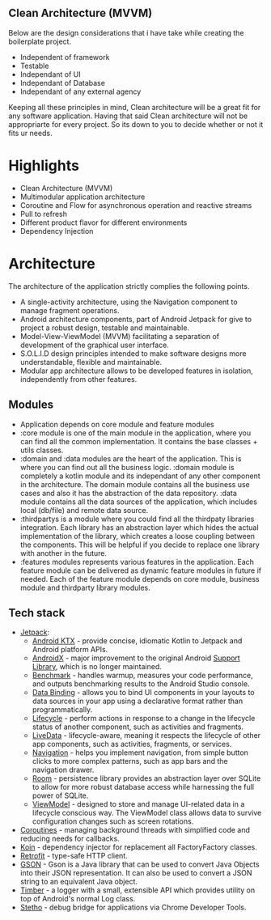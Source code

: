 ## Clean Architecture (MVVM)

Below are the design considerations that i have take while creating the boilerplate project.

- Independent of framework
- Testable
- Independant of UI
- Independant of Database 
- Independant of any external agency

Keeping all these principles in mind, Clean architecture will be a great fit for any software application. Having that said Clean architecture will not be appropriarte for every project. So its down to you to decide whether or not it fits ur needs.

# Highlights

- Clean Architecture (MVVM)
- Multimodular application architecture
- Coroutine and Flow for asynchronous operation and reactive streams
- Pull to refresh
- Different product flavor for different environments
- Dependency Injection

# Architecture

The architecture of the application strictly complies the following points.

- A single-activity architecture, using the Navigation component to manage fragment operations.
- Android architecture components, part of Android Jetpack for give to project a robust design, testable and maintainable.
- Model-View-ViewModel (MVVM) facilitating a separation of development of the graphical user interface.
- S.O.L.I.D design principles intended to make software designs more understandable, flexible and maintainable.
- Modular app architecture allows to be developed features in isolation, independently from other features.

## Modules

- Application depends on core module and feature modules
- :core module is one of the main module in the application, where you can find all the common implementation. It contains the base classes + utils classes.
- :domain and :data modules are the heart of the application. This is where you can find out all the business logic.
  :domain module is completely a kotlin module and its independant of any other component in the architecture. The domain module contains all the business use cases and also it has the abstraction of the data repository.
  :data module contains all the data sources of the application, which includes local (db/file) and remote data source. 
- :thirdpartys is a module where you could find all the thirdpaty libraries integration. Each library has an abstraction layer which hides the actual implementation of the library, which creates a loose coupling between the components.
  This will be helpful if you decide to replace one library with another in the future.
- :features modules represents various features in the application. Each feature module can be delivered as dynamic feature modules in future if needed.
  Each of the feature module depends on core module, business module and thirdparty library modules.
  

## Tech stack

-   [Jetpack](https://developer.android.com/jetpack):
    -   [Android KTX](https://developer.android.com/kotlin/ktx.html) - provide concise, idiomatic Kotlin to Jetpack and Android platform APIs.
    -   [AndroidX](https://developer.android.com/jetpack/androidx) - major improvement to the original Android [Support Library](https://developer.android.com/topic/libraries/support-library/index), which is no longer maintained.
    -   [Benchmark](https://developer.android.com/studio/profile/benchmark.html) - handles warmup, measures your code performance, and outputs benchmarking results to the Android Studio console.
    -   [Data Binding](https://developer.android.com/topic/libraries/data-binding/) - allows you to bind UI components in your layouts to data sources in your app using a declarative format rather than programmatically.
    -   [Lifecycle](https://developer.android.com/topic/libraries/architecture/lifecycle) - perform actions in response to a change in the lifecycle status of another component, such as activities and fragments.
    -   [LiveData](https://developer.android.com/topic/libraries/architecture/livedata) - lifecycle-aware, meaning it respects the lifecycle of other app components, such as activities, fragments, or services.
    -   [Navigation](https://developer.android.com/guide/navigation/) - helps you implement navigation, from simple button clicks to more complex patterns, such as app bars and the navigation drawer.
    -   [Room](https://developer.android.com/topic/libraries/architecture/room) - persistence library provides an abstraction layer over SQLite to allow for more robust database access while harnessing the full power of SQLite.
    -   [ViewModel](https://developer.android.com/topic/libraries/architecture/viewmodel) - designed to store and manage UI-related data in a lifecycle conscious way. The ViewModel class allows data to survive configuration changes such as screen rotations.
-   [Coroutines](https://kotlinlang.org/docs/reference/coroutines-overview.html) - managing background threads with simplified code and reducing needs for callbacks.
-   [Koin](https://github.com/InsertKoinIO/koin) - dependency injector for replacement all FactoryFactory classes.
-   [Retrofit](https://square.github.io/retrofit/) - type-safe HTTP client.
-   [GSON](https://github.com/google/gson) - Gson is a Java library that can be used to convert Java Objects into their JSON representation. It can also be used to convert a JSON string to an equivalent Java object.
-   [Timber](https://github.com/JakeWharton/timber) - a logger with a small, extensible API which provides utility on top of Android's normal Log class.
-   [Stetho](http://facebook.github.io/stetho/) - debug bridge for applications via Chrome Developer Tools.



